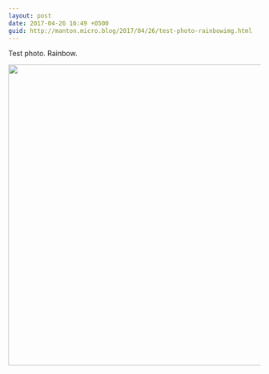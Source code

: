```yaml
---
layout: post
date: 2017-04-26 16:49 +0500
guid: http://manton.micro.blog/2017/04/26/test-photo-rainbowimg.html
---
```

Test photo. Rainbow.

<img src="http://manton.micro.blog/uploads/2017/afca0d95fe.jpg" width="600" height="600" style="height: auto" />
